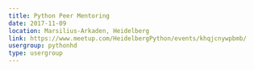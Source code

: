 ```yaml
---
title: Python Peer Mentoring
date: 2017-11-09
location: Marsilius-Arkaden, Heidelberg
link: https://www.meetup.com/HeidelbergPython/events/khqjcnywpbmb/
usergroup: pythonhd
type: usergroup
---
```

